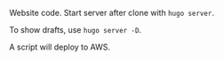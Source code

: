 Website code. Start server after clone with `hugo server`.

To show drafts, use `hugo server -D`.

A script will deploy to AWS.

